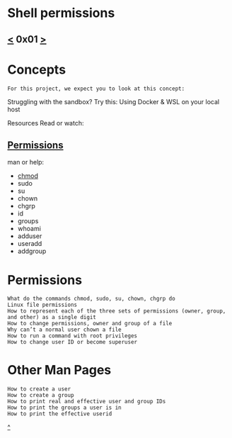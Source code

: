 # Shell permissions
[<](https://github.com/TheeKingZa/alx-system_engineering-devops/tree/master/0x00-shell_basics/README.md) 0x01 [>](https://github.com/TheeKingZa/alx-system_engineering-devops/tree/master/0x02-shell_redirections/README.md)
---


# Concepts
    For this project, we expect you to look at this concept:

Struggling with the sandbox? Try this: Using Docker & WSL on your local host



Resources
Read or watch:

[Permissions](http://linuxcommand.org/lc3_lts0090.php)
---

man or help:

* [chmod](http://linuxcommand.org/lc3_man_pages/chmod1.html)
* sudo
* su
* chown
* chgrp
* id
* groups
* whoami
* adduser
* useradd
* addgroup

# Permissions

    What do the commands chmod, sudo, su, chown, chgrp do
    Linux file permissions
    How to represent each of the three sets of permissions (owner, group, and other) as a single digit
    How to change permissions, owner and group of a file
    Why can’t a normal user chown a file
    How to run a command with root privileges
    How to change user ID or become superuser

# Other Man Pages
    How to create a user
    How to create a group
    How to print real and effective user and group IDs
    How to print the groups a user is in
    How to print the effective userid

[^](#shell-permissions)
